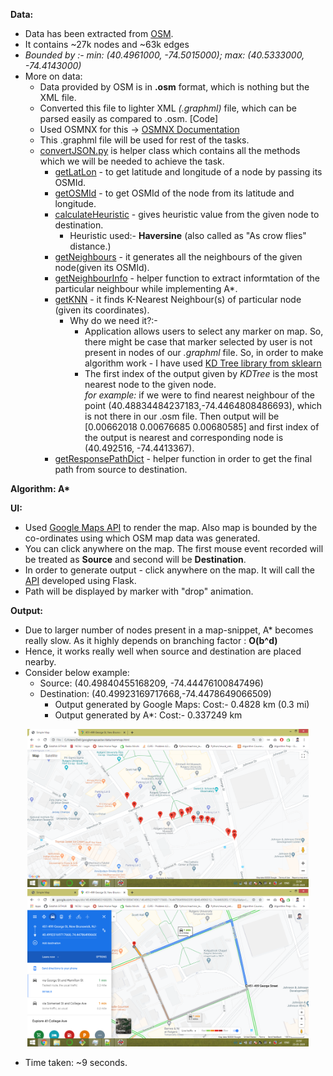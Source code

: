 
__Data:__
* Data has been extracted from [OSM](https://www.openstreetmap.org/).<br> 
* It contains ~27k nodes and ~63k edges <br>
* _Bounded by :- min: (40.4961000, -74.5015000); max: (40.5333000, -74.4143000)_ <br>
* More on data:
  * Data provided by OSM is in __.osm__ format, which is nothing but the XML file. 
  * Converted this file to lighter XML _(.graphml)_ file, which can be parsed easily as compared to .osm. [Code] <br>
  * Used OSMNX for this -> [OSMNX Documentation](https://osmnx.readthedocs.io/en/stable/osmnx.html#osmnx.core.graph_from_file) <br>
  * This .graphml file will be used for rest of the tasks. <br>
  * [convertJSON.py](https://github.com/vraj152/googlemapsastar/blob/63c0d686ee192ef10623a42097e52e07cf7f28ab/convertJSON.py) is helper class which contains all the methods which we will be needed to achieve the task. <br>
    - [getLatLon](https://github.com/vraj152/googlemapsastar/blob/63c0d686ee192ef10623a42097e52e07cf7f28ab/convertJSON.py#L13) - to get latitude and longitude of a node by passing its OSMId. <br>
    - [getOSMId](https://github.com/vraj152/googlemapsastar/blob/63c0d686ee192ef10623a42097e52e07cf7f28ab/convertJSON.py#L22) - to get OSMId of the node from its latitude and longitude. <br>
    - [calculateHeuristic](https://github.com/vraj152/googlemapsastar/blob/63c0d686ee192ef10623a42097e52e07cf7f28ab/convertJSON.py#L32) - gives heuristic value from the given node to destination. <br>
      - Heuristic used:- __Haversine__ (also called as "As crow flies" distance.) <br>
    - [getNeighbours](https://github.com/vraj152/googlemapsastar/blob/63c0d686ee192ef10623a42097e52e07cf7f28ab/convertJSON.py#L35) - it generates all the neighbours of the given node(given its OSMId).
    - [getNeighbourInfo](https://github.com/vraj152/googlemapsastar/blob/63c0d686ee192ef10623a42097e52e07cf7f28ab/convertJSON.py#L60) - helper function to extract informtation of the particular neighbour while implementing A*.
    - [getKNN](https://github.com/vraj152/googlemapsastar/blob/63c0d686ee192ef10623a42097e52e07cf7f28ab/convertJSON.py#L75) - it finds K-Nearest Neighbour(s) of particular node (given its coordinates).
      - Why do we need it?:- 
        - Application allows users to select any marker on map. So, there might be case that marker selected by user is not present in nodes of our _.graphml_ file. So, in order to make algorithm work - I have used [KD Tree library from sklearn](https://scikit-learn.org/stable/modules/generated/sklearn.neighbors.KDTree.html#sklearn-neighbors-kdtree) <br>
        - The first index of the output given by _KDTree_ is the most nearest node to the given node. <br> _for example:_ if we were to find nearest neighbour of the point (40.48834484237183,-74.4464808486693), which is not there in our .osm file. Then output will be [0.00662018 0.00676685 0.00680585] and  first index of the output is nearest and corresponding node is (40.492516, -74.4413367).
    - [getResponsePathDict](https://github.com/vraj152/googlemapsastar/blob/63c0d686ee192ef10623a42097e52e07cf7f28ab/convertJSON.py#L91) - helper function in order to get the final path from source to destination.

__Algorithm: A*__

__UI:__

* Used [Google Maps API](https://developers.google.com/maps/documentation) to render the map. Also map is bounded by the co-ordinates using which OSM map data was generated.
* You can click anywhere on the map. The first mouse event recorded will be treated as __Source__ and second will be __Destination__.
* In order to generate output - click anywhere on the map. It will call the [API](https://github.com/vraj152/googlemapsastar/blob/63c0d686ee192ef10623a42097e52e07cf7f28ab/flaskAPI.py#L11) developed using Flask.
* Path will be displayed by marker with "drop" animation.

__Output:__

* Due to larger number of nodes present in a map-snippet, A* becomes really slow. As it highly depends on branching factor : __O(b^d)__ 
* Hence, it works really well when source and destination are placed nearby.
* Consider below example:
  * Source: (40.49840455168209, -74.44476100847496)
  * Destination: (40.49923169717668,-74.4478649066509)
    * Output generated by Google Maps: Cost:- 0.4828 km (0.3 mi)
    * Output generated by A*: Cost:-  0.337249 km

<p align="center">
  <img src="output/OutputApplication.png" width="450" title="Application Output">
  <img src="output/OutputGoogleMaps.png" width="450" title="Google Maps Output">
</p>

* Time taken: ~9 seconds. 
